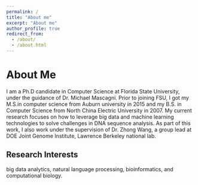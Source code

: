 ```yaml
---
permalink: /
title: "About me"
excerpt: "About me"
author_profile: true
redirect_from: 
  - /about/
  - /about.html
---
```


About Me
=======
I am a Ph.D candidate in Computer Science at Florida State University, under the guidance of
Dr. Michael Mascagni. Prior to joining FSU, I got my M.S.in computer science from Auburn
university in 2015 and my B.S. in Computer Science from North China Electric University in
2007. My current research focuses on how to leverage big data and machine learning
technologies to solve challenges in DNA sequence analysis. As part of this work, I also work
under the supervision of Dr. Zhong Wang, a group lead at DOE Joint Genome Institute,
Lawrence Berkeley national lab.

Research Interests
------
big data analytics, natural language processing, bioinformatics, and computational biology. 

